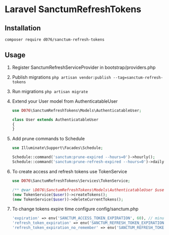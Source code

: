 # Laravel SanctumRefreshTokens

## Installation

```composer require d076/sanctum-refresh-tokens```

## Usage

1. Register SanctumRefreshServiceProvider in bootstrap/providers.php

2. Publish migrations ```php artisan vendor:publish --tag=sanctum-refresh-tokens```

3. Run migrations ```php artisan migrate```

4. Extend your User model from AuthenticatableUser
    ```php
    use D076\SanctumRefreshTokens\Models\AuthenticatableUser;
    
    class User extends AuthenticatableUser
    {
    }
    ```

5. Add prune commands to Schedule
    ```php
    use Illuminate\Support\Facades\Schedule;
    
    Schedule::command('sanctum:prune-expired --hours=0')->hourly();
    Schedule::command('sanctum:prune-refresh-expired --hours=0')->daily();
    ```

6. To create access and refresh tokens use TokenService
    ```php
    use D076\SanctumRefreshTokens\Services\TokenService;
    
    /** @var \D076\SanctumRefreshTokens\Models\AuthenticatableUser $user */
    (new TokenService($user))->createTokens();
    (new TokenService($user))->deleteCurrentTokens();
    ```

7. To change tokens expire time configure config/sanctum.php
    ```php
    'expiration' => env('SANCTUM_ACCESS_TOKEN_EXPIRATION', 60), // minutes
    'refresh_token_expiration' => env('SANCTUM_REFRESH_TOKEN_EXPIRATION', 43200), // minutes
    'refresh_token_expiration_no_remember' => env('SANCTUM_REFRESH_TOKEN_EXPIRATION_NO_REMEMBER', 1440), // minutes
    ```
